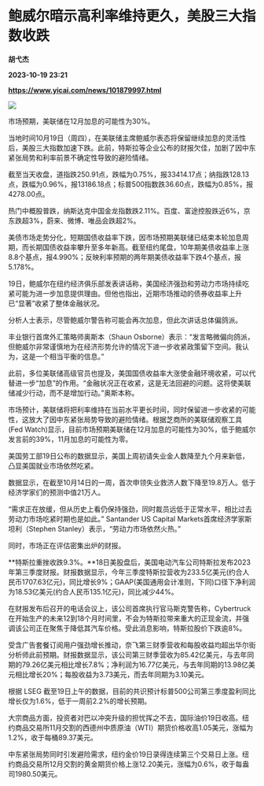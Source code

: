 # 鲍威尔暗示高利率维持更久，美股三大指数收跌
**胡弋杰**

**2023-10-19 23:21**

**https://www.yicai.com/news/101879997.html**

![](https://imgcdn.yicai.com/uppics/images/iOS/yicai/20231020064508816-7757.jpg)

市场预期，美联储在12月加息的可能性为30%。

当地时间10月19日（周四），在美联储主席鲍威尔表态将保留继续加息的灵活性后，美股三大指数加速下跌。此前，特斯拉等企业公布的财报欠佳，加剧了因中东紧张局势和利率前景不确定性导致的避险情绪。

截至当天收盘，道指跌250.91点，跌幅为0.75%，报33414.17点；纳指跌128.13点，跌幅为0.96%，报13186.18点；标普500指数跌36.60点，跌幅为0.85%，报4278.00点。

热门中概股普跌，纳斯达克中国金龙指数跌2.11%。百度、富途控股跌近6%，京东跌超3%，蔚来、微博、唯品会跌超2%。

美债市场走势分化，短期国债收益率下跌，因市场预期美联储已结束本轮加息周期，而长期国债收益率攀升至多年新高。截至纽约尾盘，10年期美债收益率上涨8.8个基点，报4.990%；反映利率预期的两年期美债收益率下跌4个基点，报5.178%。

19日，鲍威尔在纽约经济俱乐部发表讲话称，美国经济强劲和劳动力市场持续吃紧可能为进一步加息提供理由。但他也指出，近期市场推动的债券收益率上升已“显著”收紧了整体金融状况。

分析人士表示，尽管鲍威尔警告称可能会再次加息，但此次讲话总体偏鸽派。

丰业银行首席外汇策略师奥斯本（Shaun Osborne）表示：“发言略微偏向鸽派，但鲍威尔非常谨慎地为在经济形势允许的情况下进一步收紧政策留下空间。我认为，这是一个相当平衡的信息。”

此前，多位美联储高级官员也提及，美国国债收益率大涨使金融环境收紧，可以代替进一步“加息”的作用。“金融状况正在收紧，这是无法回避的问题。这将使美联储减少行动，而不是增加行动。”奥斯本称。

市场预计，美联储将把利率维持在当前水平更长时间，同时保留进一步收紧的可能性，这放大了因中东紧张局势导致的避险情绪。根据芝商所的美联储观察工具(Fed Watch)显示，目前市场预期美联储在12月加息的可能性为30%，低于鲍威尔发言前的39%，11月加息的可能性为零。

美国劳工部19日公布的数据显示，美国上周初请失业金人数降至九个月来新低，凸显美国就业市场依然吃紧。

数据显示，在截至10月14日的一周，首次申领失业救济人数下降至19.8万人。低于经济学家们的预测中值21万人。

“需求正在放缓，但从历史上看仍保持强劲，同时裁员远低于正常水平，相比过去劳动力市场吃紧时期也是如此。” Santander US Capital Markets首席经济学家斯坦利（Stephen Stanley）表示，“劳动力市场依然火热。”

同时，市场正在评估密集出炉的财报。

**特斯拉重挫收跌9.3%。**18日美股盘后，美国电动汽车公司特斯拉发布2023年第三季度财报。财报数据显示，今年三季度特斯拉营收为233.5亿美元(约合人民币1707.63亿元)，同比增长9%；GAAP(美国通用会计准则，下同)口径下净利润为18.53亿美元(约合人民币135.1亿元)，同比减少44%。

在财报发布后召开的电话会议上，该公司首席执行官马斯克警告称，Cybertruck在开始生产的未来12到18个月时间里，不会为特斯拉带来重大的正现金流，并强调该公司正在聚焦于降低其汽车价格。受此消息影响，特斯拉股价下跌逾8%。

受含广告套餐订阅用户强劲增长推动，奈飞第三财季营收和每股收益均超出华尔街分析师此前预期。财报数据显示，该公司第三财季营收为85.42亿美元，与去年同期的79.26亿美元相比增长7.8%；净利润为16.77亿美元，与去年同期的13.98亿美元相比增长20%；每股收益为3.73美元，而去年同期为3.10美元。

根据 LSEG 截至19日上午的数据，目前的共识预计标普500公司第三季度盈利同比增长仅为1.6%，低于一周前2.2%的增长预期。

大宗商品方面，投资者对巴以冲突升级的担忧挥之不去，国际油价19日收高。纽约商品交易所11月交割的西德州中质原油（WTI）期货价格收高1.05美元，涨幅为1.2%，收于每桶89.37美元。

中东紧张局势同时引发避险需求，纽约金价19日录得连续第三个交易日上涨。纽约商品交易所12月交割的黄金期货价格上涨12.20美元，涨幅为0.6%，收于每盎司1980.50美元。